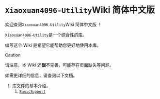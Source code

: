 # `Xiaoxuan4096-Utility`Wiki 简体中文版
欢迎查阅`Xiaoxuan4096-Utility`Wiki 简体中文版 ！

`Xiaoxuan4096-Utility`是一个综合性的库。

编写这个 Wiki 是希望它能帮助您更好地使用本库。

> [!CAUTION]
> 请注意，本 Wiki 还**很**不完善，可能存在页面缺失等问题。

如需更详细的信息，请查阅以下文档。

1. 库文件的基本介绍。
    1. [`BasicSupport`](BasicSupport/BasicSupport-导航.md)